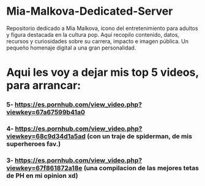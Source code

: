 # Mia-Malkova-Dedicated-Server
Repositorio dedicado a Mia Malkova, ícono del entretenimiento para adultos y figura destacada en la cultura pop. Aquí recopilo contenido, datos, recursos y curiosidades sobre su carrera, impacto e imagen pública. Un pequeño homenaje digital a una gran personalidad.
# Aqui les voy a dejar mis top 5 videos, para arrancar:
### 5- https://es.pornhub.com/view_video.php?viewkey=67a67599b41a0
### 4- https://es.pornhub.com/view_video.php?viewkey=68c9d34d1a5ad (con un traje de spiderman, de mis superheroes fav.)
### 3- https://es.pornhub.com/view_video.php?viewkey=67f861872a18e (una compilacion de las mejores tetas de PH en mi opinion xd)
